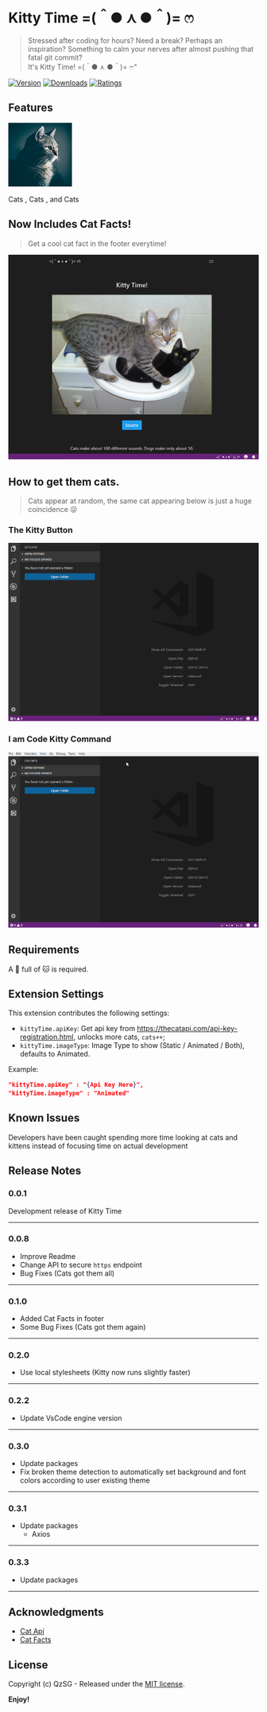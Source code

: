 # Kitty Time =(＾● ⋏ ●＾)= ෆ
> Stressed after coding for hours? Need a break? Perhaps an inspiration? Something to calm your nerves after almost pushing that fatal git commit?  
> It's Kitty Time! =(＾● ⋏ ●＾)= ෆ"


[![Version](https://vsmarketplacebadge.apphb.com/version-short/QzSG.kitty-time.svg?style=for-the-badge)](https://marketplace.visualstudio.com/items?itemName=QzSG.kitty-time)
[![Downloads](https://vsmarketplacebadge.apphb.com/installs/QzSG.kitty-time.svg?style=for-the-badge)](https://marketplace.visualstudio.com/items?itemName=QzSG.kitty-time)
[![Ratings](https://vsmarketplacebadge.apphb.com/rating-short/QzSG.kitty-time.svg?style=for-the-badge)](https://marketplace.visualstudio.com/items?itemName=QzSG.kitty-time#review-details)

## Features

![CATS!!!](image/logo-128x128.png)

Cats , Cats , and Cats

## Now Includes Cat Facts!
> Get a cool cat fact in the footer everytime!

![CAT FACT!](image/cat-fact.png)


## How to get them cats. 
> Cats appear at random, the same cat appearing below is just a huge coincidence 😜

### The Kitty Button

![Kitty Button](image/kitty-button.gif)

### I am Code Kitty Command

![Kitty Command](image/kitty-command.gif)

## Requirements

A 💖 full of 🐱 is required. 

## Extension Settings

This extension contributes the following settings:

* `kittyTime.apiKey`: Get api key from https://thecatapi.com/api-key-registration.html, unlocks more cats, `cats++`;
* `kittyTime.imageType`: Image Type to show (Static / Animated / Both), defaults to Animated. 

Example:
```json
"kittyTime.apiKey" : "{Api Key Here}",
"kittyTime.imageType" : "Animated"
```
## Known Issues

Developers have been caught spending more time looking at cats and kittens instead of focusing time on actual development

## Release Notes

### 0.0.1

Development release of Kitty Time

-----------------------------------------------------------------------------------------------------------

### 0.0.8

- Improve Readme
- Change API to secure `https` endpoint
- Bug Fixes (Cats got them all)

-----------------------------------------------------------------------------------------------------------

### 0.1.0

- Added Cat Facts in footer
- Some Bug Fixes (Cats got them again)

-----------------------------------------------------------------------------------------------------------

### 0.2.0

- Use local stylesheets (Kitty now runs slightly faster)

-----------------------------------------------------------------------------------------------------------

### 0.2.2

- Update VsCode engine version

-----------------------------------------------------------------------------------------------------------

### 0.3.0
- Update packages
- Fix broken theme detection to automatically set background and font colors according to user existing theme

-----------------------------------------------------------------------------------------------------------

### 0.3.1
- Update packages
    - Axios

-----------------------------------------------------------------------------------------------------------

### 0.3.3
- Update packages

-----------------------------------------------------------------------------------------------------------

## Acknowledgments

* [Cat Api](https://thecatapi.com)
* [Cat Facts](https://catfact.ninja/)

## License

Copyright (c) QzSG - Released under the [MIT license](LICENSE).

**Enjoy!**
